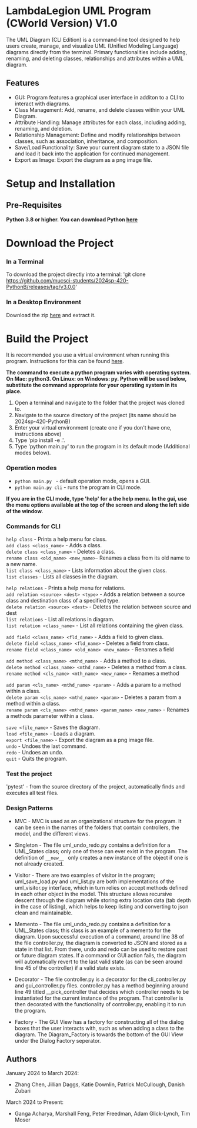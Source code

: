 # LambdaLegion UML Program (CWorld Version) V1.0
The UML Diagram (CLI Edition) is a command-line tool
designed to help users create, manage, and visualize
UML (Unified Modeling Language) diagrams directly from the terminal.
Primary functionalities include adding, renaming,
and deleting classes, relationships and attributes 
within a UML diagram.

## Features
* GUI: Program features a graphical user interface in additon to a CLI to interact with diagrams. 
* Class Management: Add, rename, and delete classes within your UML Diagram.
* Attribute Handling: Manage attributes for each class, including adding, renaming, and deletion.
* Relationship Management: Define and modify relationships between classes, such as association, inheritance, and composition.
* Save/Load Functionality: Save your current diagram state to a JSON file and load it back into the application for continued management.
* Export as Image: Export the diagram as a png image file.

# Setup and Installation

## Pre-Requisites
<B>Python 3.8 or higher. You can download Python [here](https://www.python.org/downloads/)</B>

# Download the Project

### In a Terminal
To download the project directly into a terminal:
'git clone https://github.com/mucsci-students/2024sp-420-PythonB/releases/tag/v3.0.0'

### In a Desktop Environment
Download the zip [here](https://github.com/mucsci-students/2024sp-420-PythonB/releases/tag/v3.0.0) and extract it.

# Build the Project

It is recommended you use a virtual environment when running this program. Instructions for this can be found [here](https://docs.python.org/3/library/venv.html).

**The command to execute a python program varies with operating system. On Mac: python3. On Linux: on Windows: py. Python will be used below, substitute the command appropriate for your operating system in its place.**

<ol>
<li> Open a terminal and navigate to the folder that the project was cloned to. 
<li> Navigate to the source directory of the project (its name should be 2024sp-420-PythonB)
<li> Enter your virtual environment (create one if you don't have one, instructions above)
<li> Type 'pip install -e .'.
<li> Type 'python main.py' to run the program in its default mode (Additional modes below).
</ol>

### Operation modes
- ``python main.py ``      - default operation mode, opens a GUI.
- ``python main.py cli``   - runs the program in CLI mode.

**If you are in the CLI mode, type 'help' for a the help menu.**
**In the gui, use the menu options available at the top of the screen and along the left side of the window.**
### Commands for CLI
`` help class `` - Prints a help menu for class. <br>
`` add class <class_name> `` - Adds a class. <br>
`` delete class <class_name> `` - Deletes a class. <br>
`` rename class <old_name> <new_name> ``- Renames a class from its old name to a new name.  <br>
`` list class <class_name> `` - Lists information about the given class. <br>
`` list classes `` - Lists all classes in the diagram. <br>

`` help relations `` - Prints a help menu for relations. <br>
`` add relation <source> <dest> <type> `` - Adds a relation between a source class and destination class of a specified type. <br>
`` delete relation <source> <dest> `` - Deletes the relation between source and dest  <br>
`` list relations `` - List all relations in diagram. <br>
`` list relation <class_name> `` - List all relations containing the given class. <br>

`` add field <class_name> <fld_name> `` - Adds a field to given class. <br>
`` delete field <class_name> <fld_name> `` - Deletes a field from class. <br>
`` rename field <class_name> <old_name> <new_name> `` - Renames a field  <br>

`` add method <class_name> <mthd_name> `` - Adds a method to a class. <br>
`` delete method <class_name> <mthd_name> `` - Deletes a method from a class. <br>
`` rename method <cls_name> <mth_name> <new_name> `` - Renames a method <br>

`` add param <cls_name> <mthd_name> <param> `` - Adds a param to a method within a class. <br>
`` delete param <cls_name> <mthd_name> <param> `` - Deletes a param from a method within a class. <br>
`` rename param <cls_name> <mthd_name> <param_name> <new_name> `` - Renames a methods parameter within a class. <br>

`` save <file_name> `` - Saves the diagram. <br>
`` load <file_name> `` - Loads a diagram.  <br>
`` export <file_name> `` - Export the diagram as a png image file.  <br>
`` undo `` - Undoes the last command.  <br>
`` redo `` - Undoes an undo.  <br>
`` quit `` - Quits the program. <br>

### Test the project
'pytest'  - from the source directory of the project, automatically finds and executes all test files.

### Design Patterns
- MVC       - MVC is used as an organizational structure for the program. It can be seen in the names of the folders that contain controllers, the model, and the different views.

- Singleton - The file uml_undo_redo.py contains a definition for a UML_States class; only one of these can ever exist in the program. The definition of ``__new__ `` only creates a new instance of the object if one is not already created.

- Visitor   - There are two examples of visitor in the program; uml_save_load.py and uml_list.py are both implementations of the uml_visitor.py interface, which in turn relies on accept methods defined in each other object in the model. This structure allows recursive descent through the diagram while storing extra location data (tab depth in the case of listing), which helps to keep listing and converting to json clean and maintainable.

- Memento   - The file uml_undo_redo.py contains a definition for a UML_States class; this class is an example of a memento for the diagram. Upon successful execution of a command, around line 38 of the file controller.py, the diagram is converted to JSON and stored as a state in that list. From there, undo and redo can be used to restore past or future diagram states. If a command or GUI action fails, the diagram will automatically revert to the last valid state (as can be seen around line 45 of the controller) if a valid state exists.

- Decorator - The file controller.py is a decorator for the cli_controller.py and gui_controller.py files. controller.py has a method beginning around line 49 titled __pick_controller that decides which controller needs to be instantiated for the current instance of the program. That controller is then decorated with the functionality of controller.py, enabling it to run the program.

- Factory - The GUI View has a factory for constructing all of the dialog boxes that the user interacts with, such as when adding a class to the diagram. The Diagram_Factory is towards the bottom of the GUI View under the Dialog Factory seperator.
## Authors
January 2024 to March 2024:
- Zhang Chen, Jillian Daggs, Katie Downlin, Patrick McCullough, Danish Zubari 

March 2024 to Present: 
- Ganga Acharya, Marshall Feng, Peter Freedman, Adam Glick-Lynch, Tim Moser